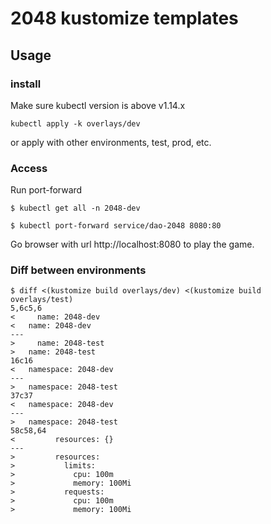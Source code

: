 # 2048 kustomize templates

## Usage

### install

Make sure kubectl version is above v1.14.x

```
kubectl apply -k overlays/dev
```

or apply with other environments, test, prod, etc.


### Access

Run port-forward

```
$ kubectl get all -n 2048-dev

$ kubectl port-forward service/dao-2048 8080:80
```

Go browser with url http://localhost:8080 to play the game.

### Diff between environments

```
$ diff <(kustomize build overlays/dev) <(kustomize build overlays/test)
5,6c5,6
<     name: 2048-dev
<   name: 2048-dev
---
>     name: 2048-test
>   name: 2048-test
16c16
<   namespace: 2048-dev
---
>   namespace: 2048-test
37c37
<   namespace: 2048-dev
---
>   namespace: 2048-test
58c58,64
<         resources: {}
---
>         resources:
>           limits:
>             cpu: 100m
>             memory: 100Mi
>           requests:
>             cpu: 100m
>             memory: 100Mi
```
